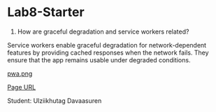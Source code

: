 # Lab8-Starter

1. How are graceful degradation and service workers related?

Service workers enable graceful degradation for network-dependent features by providing cached responses when the network fails. They ensure that the app remains usable under degraded conditions.  

[pwa.png](assets/images/screenshots/pwa.png)  

[Page URL](https://ulziihutag15.github.io/Lab8_Starter/)  

Student: Ulziikhutag Davaasuren 